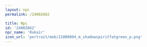 ```yaml
---
layout: npc
permalink: /24002662

title: Npc
id: '24002662'
npc_name: 'Rukair'
icon_url: 'portrait/mob/21000894_m_shadowspiritfatgreen_p.png'
---
```

